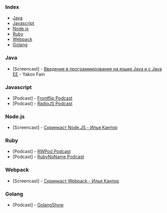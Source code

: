 ### Index

* [Java](#java)
* [Javascript](#javascript)
* [Node.js](#nodejs)
* [Ruby](#ruby)
* [Webpack](#webpack)
* [Golang](#golang)

### Java

* [Screencast] - [Введение в программирование на языке Java и с Java EE](https://www.youtube.com/playlist?list=PLkKunJj_bZefB1_hhS68092rbF4HFtKjW) - Yakov Fain


### Javascript

* [Podcast] - [Frontflip Podcast](http://frontflip.me)
* [Podcast] - [RadioJS Podcast](http://radiojs.ru)


### Node.js

* [Screencast] - [Скринкаст Node.JS - Илья Кантор](https://learn.javascript.ru/nodejs-screencast/)


### Ruby

* [Podcast] - [RWPod Podcast](http://rwpod.com)
* [Podcast] - [RubyNoName Podcast](http://rubynoname.ru)


### Webpack

* [Screencast] - [Скринкаст Webpack - Илья Кантор](https://learn.javascript.ru/webpack-screencast/)

### Golang

* [Podcast] - [GolangShow](https://golangshow.com)
